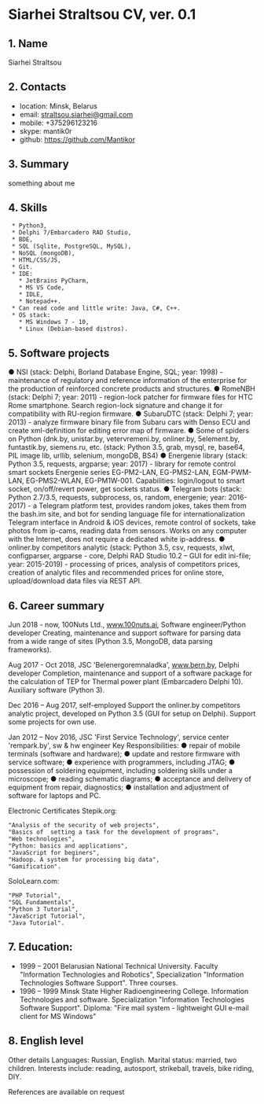 # Siarhei Straltsou CV, ver. 0.1

## 1. Name   
   Siarhei Straltsou

## 2. Contacts   
   * location: Minsk, Belarus    
   * email: straltsou.siarhei@gmail.com   
   * mobile: +375296123216   
   * skype: mantik0r   
   * github: https://github.com/Mantikor

## 3. Summary   
something about me

## 4. Skills   
     * Python3,   
     * Delphi 7/Embarcadero RAD Studio,   
     * BDE,   
     * SQL (Sqlite, PostgreSQL, MySQL),   
     * NoSQL (mongoDB),   
     * HTML/CSS/JS,   
     * Git.   
     * IDE:   
       * JetBrains PyCharm,   
       * MS VS Code,   
       * IDLE,   
       * Notepad++.   
     * Can read code and little write: Java, C#, C++.   
     * OS stack:   
       * MS Windows 7 - 10,   
       * Linux (Debian-based distros).   

## 5. Software projects   

● NSI (stack: Delphi, Borland Database Engine, SQL; year: 1998) - maintenance of regulatory and reference information of the enterprise for the production of reinforced concrete products and structures.
● RomeNBH (stack: Delphi 7; year: 2011) - region-lock patcher for firmware files for HTC Rome smartphone. Search region-lock signature and change it for compatibility with RU-region firmware.
● SubaruDTC (stack: Delphi 7; year: 2013) - analyze firmware binary file from Subaru cars with Denso ECU and create xml-definition for editing error map of firmware.
● Some of spiders on Python (dnk.by, unistar.by, vetervremeni.by, onliner.by, 5element.by, funtastik.by, siemens.ru, etc. (stack: Python 3.5, grab, mysql, re, base64, PIL image lib, urllib, selenium, mongoDB, BS4)
● Energenie library (stack: Python 3.5, requests, argparse; year: 2017) - library for remote control smart sockets Energenie series EG-PM2-LAN, EG-PMS2-LAN, EGM-PWM-LAN, EG-PMS2-WLAN, EG-PM1W-001. Capabilities: login/logout to smart socket, on/off/revert power, get sockets status.
● Telegram bots (stack: Python 2.7/3.5, requests, subprocess, os, random, energenie; year: 2016-2017) - a  Telegram platform test, provides random jokes, takes them from the bash.im site, and bot for sending language file for internationalization Telegram interface in Android & iOS devices, remote control of sockets, take photos from ip-cams, reading data from sensors. Works on any computer with the Internet, does not require a dedicated white ip-address.
● onliner.by competitors analytic (stack: Python 3.5, csv, requests, xlwt, configparser, argparse - core, Delphi RAD Studio 10.2 – GUI for edit ini-file; year: 2015-2019) - processing of prices, analysis of competitors prices, creation of analytic files and recommended prices for online store, upload/download data files via REST API.

## 6. Career summary   

Jun 2018 - now, 100Nuts Ltd., www.100nuts.ai, Software engineer/Python developer
Creating, maintenance and support software for parsing data from a wide range of sites (Python 3.5, MongoDB, data parsing frameworks).

Aug 2017 - Oct 2018, JSC 'Belenergoremnaladka', www.bern.by, Delphi developer
Completion, maintenance and support of a software package for the calculation of TEP for Thermal power plant (Embarcadero Delphi 10). Auxiliary software (Python 3).

Dec 2016 – Aug 2017, self-employed
Support the onliner.by competitors analytic project, developed on Python 3.5 (GUI for setup on Delphi). Support some projects for own use.

Jan 2012 – Nov 2016, JSC 'First Service Technology', service center 'rempark.by', sw & hw engineer
Key Responsibilities:
● repair of mobile terminals (software and hardware);
● update and restore firmware with service software;
● experience with programmers, including JTAG;
● possession of soldering equipment, including soldering skills under a microscope;
● reading schematic diagrams;
● acceptance and delivery of equipment from repair, diagnostics;
● installation and adjustment of software for laptops and PC.

 Electronic Certificates
Stepik.org:

    "Analysis of the security of web projects",
    "Basics of  setting a task for the development of programs",
    "Web technologies",
    "Python: basics and applications",
    "JavaScript for beginers",
    "Hadoop. A system for processing big data",
    "Gamification".

SoloLearn.com:

    "PHP Tutorial",
    "SQL Fundamentals",
    "Python 3 Tutorial",
    "JavaScript Tutorial",
    "Java Tutorial".

## 7. Education:   
   * 1999 – 2001 Belarusian National Technical University.
   Faculty "Information Technologies and Robotics",
   Specialization "Information Technologies Software Support".
   Three courses.   
   * 1996 – 1999 Minsk State Higher Radioengineering College.
   Information Technologies and software.
   Specialization  "Information Technologies Software Support".
   Diploma: "Fire mail system - lightweight GUI e-mail client for MS Windows"

## 8. English level   
   Other details
Languages: Russian, English.
Marital status: married, two children.
Interests include: reading, autosport, strikeball, travels, bike riding, DIY.

References are available on request
